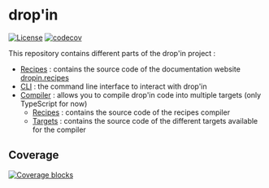 # drop'in

[![License](https://img.shields.io/github/license/blue-forest/dropin)](./COPYING)
[![codecov](https://codecov.io/gh/blue-forest/dropin/graph/badge.svg?token=QGDSMMYION)](https://codecov.io/gh/blue-forest/dropin)

This repository contains different parts of the drop'in project :
- [Recipes](./recipes) : contains the source code of the documentation
  website [dropin.recipes](https://dropin.recipes)
- [CLI](./cli) : the command line interface to interact with drop'in
- [Compiler](./compiler) : allows you to compile drop'in code into multiple
  targets (only TypeScript for now)
  - [Recipes](./compiler/recipes) : contains the source code of the recipes
    compiler
  - [Targets](./compiler/targets) : contains the source code of the different
    targets available for the compiler

## Coverage
[![Coverage blocks](https://codecov.io/gh/blue-forest/dropin/graphs/tree.svg?token=QGDSMMYION)](#)
